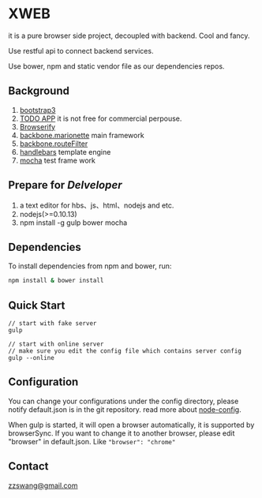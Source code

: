 XWEB
========================
it is a pure browser side project, decoupled with backend. Cool and fancy.

Use restful api to connect backend services.

Use bower, npm and static vendor file as our dependencies repos.


Background
-------------
1. [bootstrap3](http://getbootstrap.com/)
1. [TODO APP](http://flatfull.com/themes/todo/blog.html) it is not free for commercial perpouse.
1. [Browserify](http://browserify.org)
1. [backbone.marionette](https://github.com/marionettejs/backbone.marionette) main framework
1. [backbone.routeFilter](https://github.com/boazsender/backbone.routefilter)
1. [handlebars](http://handlebarsjs.com/) template engine
1. [mocha](https://github.com/visionmedia/mocha/) test frame work


Prepare for *Delveloper*
-------------
1.  a text editor for hbs、js、html、nodejs and etc.
1.  nodejs(>=0.10.13)
1.  npm install -g gulp bower mocha


Dependencies
---------

To install dependencies from npm and bower, run:

```bash
npm install & bower install
```

Quick Start
------------

    // start with fake server
    gulp

    // start with online server
    // make sure you edit the config file which contains server config
    gulp --online



Configuration
--------

You can change your configurations under the config directory, please notify default.json is in the git repository.
read more about [node-config](https://github.com/lorenwest/node-config).

When gulp is started, it will open a browser automatically, it is supported by browserSync.
If you want to change it to another browser, please edit "browser" in default.json. Like ``` "browser": "chrome" ```



Contact
-------
zzswang@gmail.com